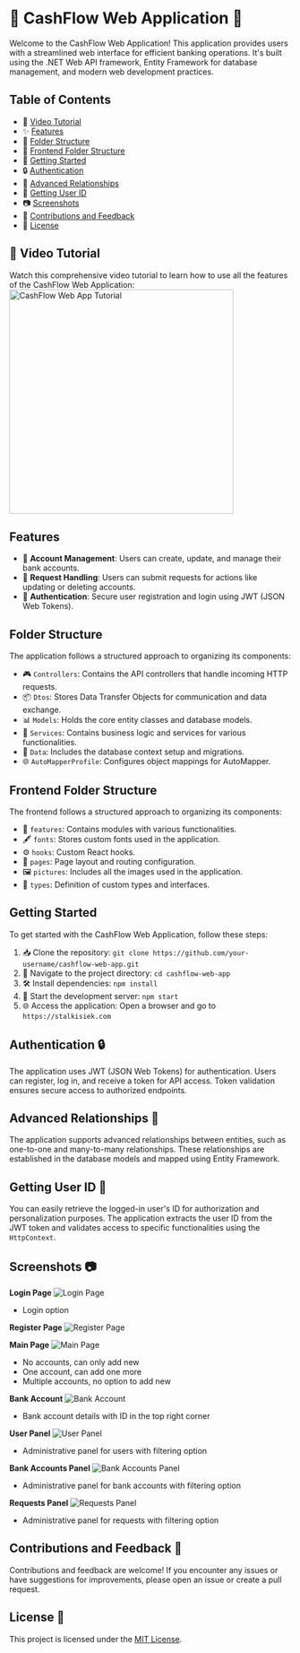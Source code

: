 # 🌟 CashFlow Web Application 🌟

Welcome to the CashFlow Web Application! This application provides users with a streamlined web interface for efficient banking operations. It's built using the .NET Web API framework, Entity Framework for database management, and modern web development practices.

## Table of Contents

- 🎥 [Video Tutorial](#video-tutorial)
- ✨ [Features](#features)
- 📂 [Folder Structure](#folder-structure)
- 📂 [Frontend Folder Structure](#frontend-folder-structure)
- 🚀 [Getting Started](#getting-started)
- 🔒 [Authentication](#authentication)
- 🔗 [Advanced Relationships](#advanced-relationships)
- 👤 [Getting User ID](#getting-user-id)
- 📷 [Screenshots](#screenshots)
- 🚀 [Contributions and Feedback](#contributions-and-feedback)
- 📜 [License](#license)

## 🎥 Video Tutorial

Watch this comprehensive video tutorial to learn how to use all the features of the CashFlow Web Application:
[<img src="https://github.com/Stalkisiek/CashFlow/assets/117647150/05988d2c-d412-43b7-937f-08fa5672c1c5" alt="CashFlow Web App Tutorial" width="400" />](https://www.youtube.com/watch?v=gdAbCZMJegM&t=333s&ab_channel=Stalkisiek)

## Features

- 💼 **Account Management**: Users can create, update, and manage their bank accounts.
- 📝 **Request Handling**: Users can submit requests for actions like updating or deleting accounts.
- 🔐 **Authentication**: Secure user registration and login using JWT (JSON Web Tokens).

## Folder Structure

The application follows a structured approach to organizing its components:

- 🎮 `Controllers`: Contains the API controllers that handle incoming HTTP requests.
- 📦 `Dtos`: Stores Data Transfer Objects for communication and data exchange.
- 📊 `Models`: Holds the core entity classes and database models.
- 🔧 `Services`: Contains business logic and services for various functionalities.
- 📁 `Data`: Includes the database context setup and migrations.
- 🌐 `AutoMapperProfile`: Configures object mappings for AutoMapper.

## Frontend Folder Structure

The frontend follows a structured approach to organizing its components:

- 🌟 `features`: Contains modules with various functionalities.
- 🖋 `fonts`: Stores custom fonts used in the application.
- ⚙️ `hooks`: Custom React hooks.
- 📄 `pages`: Page layout and routing configuration.
- 🖼️ `pictures`: Includes all the images used in the application.
- 💼 `types`: Definition of custom types and interfaces.

## Getting Started

To get started with the CashFlow Web Application, follow these steps:

1. 📥 Clone the repository: `git clone https://github.com/your-username/cashflow-web-app.git`
2. 📂 Navigate to the project directory: `cd cashflow-web-app`
3. 🛠 Install dependencies: `npm install`
4. 🚀 Start the development server: `npm start`
5. 🌐 Access the application: Open a browser and go to `https://stalkisiek.com`

## Authentication 🔒

The application uses JWT (JSON Web Tokens) for authentication. Users can register, log in, and receive a token for API access. Token validation ensures secure access to authorized endpoints.

## Advanced Relationships 🔗

The application supports advanced relationships between entities, such as one-to-one and many-to-many relationships. These relationships are established in the database models and mapped using Entity Framework.

## Getting User ID 👤

You can easily retrieve the logged-in user's ID for authorization and personalization purposes. The application extracts the user ID from the JWT token and validates access to specific functionalities using the `HttpContext`.

## Screenshots 📷

**Login Page**
![Login Page](<img src="https://github.com/Stalkisiek/CashFlow/assets/117647150/2d3acf5c-9ae8-480d-be5e-d9854fe35c0f" alt="Login Page" width="400" />)
- Login option

**Register Page**
![Register Page](<img src="https://github.com/Stalkisiek/CashFlow/assets/117647150/c24cc544-5d13-463a-bfb9-6bc2a25eea8b" alt="Register Page" width="400" />)

**Main Page**
![Main Page](<img src="https://github.com/Stalkisiek/CashFlow/assets/117647150/582a718e-28cb-4659-833d-0999763d20d5" alt="Main Page" width="400" />)
- No accounts, can only add new
- One account, can add one more
- Multiple accounts, no option to add new

**Bank Account**
![Bank Account](<img src="https://github.com/Stalkisiek/CashFlow/assets/117647150/f581ab7b-644f-454e-98a9-83c224f61a7b" alt="Bank Account" width="400" />)
- Bank account details with ID in the top right corner

**User Panel**
![User Panel](<img src="https://github.com/Stalkisiek/CashFlow/assets/117647150/383d463a-d51b-497e-96cf-8a3b1a6ce360" alt="User Panel" width="400" />)
- Administrative panel for users with filtering option

**Bank Accounts Panel**
![Bank Accounts Panel](<img src="https://github.com/Stalkisiek/CashFlow/assets/117647150/822e2709-6abc-4b05-adfb-c78501f05838" alt="Bank Accounts Panel" width="400" />)
- Administrative panel for bank accounts with filtering option

**Requests Panel**
![Requests Panel](<img src="https://github.com/Stalkisiek/CashFlow/assets/117647150/058c1abc-12fd-4716-87c1-a23b51073e03" alt="Requests Panel" width="400" />)
- Administrative panel for requests with filtering option

## Contributions and Feedback 🚀

Contributions and feedback are welcome! If you encounter any issues or have suggestions for improvements, please open an issue or create a pull request.

## License 📜

This project is licensed under the [MIT License](LICENSE).
